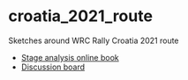 # croatia_2021_route
Sketches around WRC Rally Croatia 2021 route

- [Stage analysis online book](https://rallydatajunkie.com/croatia_2021_route/)
- [Discussion board](https://github.com/RallyDataJunkie/croatia_2021_route/discussions/)
